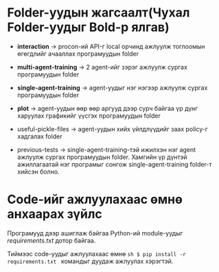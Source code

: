 # Folder-уудын жагсаалт(Чухал Folder-уудыг **Bold**-р ялгав)

* **interaction** -> procon-ий API-г local орчинд ажлуулж тоглоомын өгөгдлийг ачааллах програмуудын folder
* **multi-agent-training** -> 2 agent-ийг зэрэг ажлуулж сургах програмуудын folder 
* **single-agent-training** -> agent-уудыг нэг нэгээр ажлуулж сургах програмуудын  folder
* **plot** -> agent-уудын өөр өөр аргууд дээр сурч байгаа үр дүнг харуулах графикийг үүсгэх програмуудын folder

* useful-pickle-files -> agent-уудын хийх үйлдлүүдийг заах policy-г хадгалах folder
* previous-tests -> single-agent-training-тэй ижилхэн нэг agent ажлуулж сургах програмуудын folder.  Хамгийн үр дүнтэй ажиллагаатай нэг програмыг сонгож single-agent-training folder-т хийсэн болно.

# Code-ийг ажлуулахаас өмнө анхаарах зүйлс

Програмууд дээр ашиглаж байгаа Python-ий module-уудыг *requirements.txt* дотор байгаа.

Тиймээс code-уудыг ажлуулахаас өмнө
    ```sh
    $ pip install -r requirements.txt
    ```
командыг дуудаж ажлуулах хэрэгтэй.